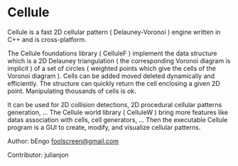 Cellule
=======

Cellule is a fast 2D cellular pattern ( Delauney-Voronoi ) engine written in C++ and is cross-platform. 

The Cellule foundations library ( CelluleF ) implement the data structure which is a 2D Delauney triangulation ( the corresponding Voronoi diagram is implicit ) of a set of circles ( weighted points which give the cells of the Voronoi diagram ). 
Cells can be added moved deleted dynamically and efficiently. 
The structure can quickly return the cell enclosing a given 2D point. 
Manipulating thousands of cells is ok. 

It can be used for 2D collision detections, 2D procedural cellular patterns generation, ... 
The Cellule world library ( CelluleW ) bring more features like datas association with cells, cell generators, ... 
Then the executable Cellule program is a GUI to create, modify, and visualize cellular patterns. 

Author: bEngo  foolscreen@gmail.com

Contributor: julianjon
